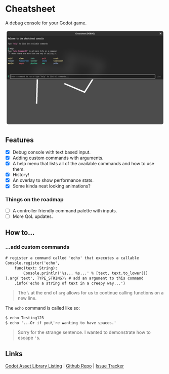 # Cheatsheet
A debug console for your Godot game.

![console](addons/cheatsheet/images/console.png)

## Features
- [x] Debug console with text based input.
- [x] Adding custom commands with arguments.
- [x] A help menu that lists all of the available commands and how to use them.
- [x] History!
- [x] An overlay to show performance stats.
- [x] Some kinda neat looking animations?

### Things on the roadmap
- [ ] A controller friendly command palette with inputs.
- [ ] More QoL updates.

## How to...
### ...add custom commands
```gdscript
# register a command called 'echo' that executes a callable
Console.register('echo',
	func(text: String):
		Console.println('%s... %s...' % [text, text.to_lower()]
).arg('text', TYPE_STRING)\ # add an argument to this command
	.info('echo a string of text in a creepy way...')
```
> The `\` at the end of `arg` allows for us to continue calling functions on a new line.

The `echo` command is called like so:
```shell
$ echo Testing123
$ echo '...Or if you\'re wanting to have spaces.'
```
> Sorry for the strange sentence. I wanted to demonstrate how to escape `'`s.

## Links
[Godot Asset Library Listing](https://encrypted-tbn0.gstatic.com/images?q=tbn:ANd9GcQ6Ei3mVwUpVlEpS9ImQ8TfhzvWrtwLVeaL-g&usqp=CAU) | [Github Repo](https://github.com/CiberTurtle/godot-cheatsheet) | [Issue Tracker](https://github.com/CiberTurtle/godot-cheatsheet/issues)
